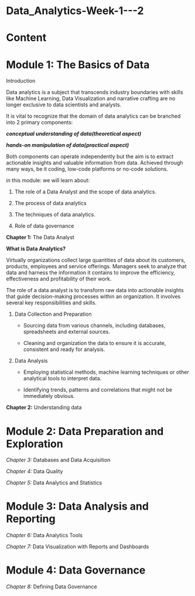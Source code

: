 # Data_Analytics-Week-1---2

# Content

# Module 1: The Basics of Data

Introduction

Data analytics is a subject that transcends industry boundaries with skills like Machine Learning, Data Visualization and narrative crafting are no longer exclusive to data scientists and analysts.

It is vital to recognize that the domain of data analytics can be branched into 2 primary components:

***conceptual understanding of data(theoretical aspect)***

***hands-on manipulation of data(practical aspect)***

Both components can operate independently but the aim is to extract actionable insights and valuable information from data. Achieved through many ways, be it coding, low-code platforms or no-code solutions.

in this module: we will learn about:

1. The role of a Data Analyst and the scope of data analytics.

2. The process of data analytics

3. The techniques of data analytics.

4. Role of data governance


**Chapter 1:** The Data Analyst

**What is Data Analytics?**

Virtually organizations collect large quantities of data about its customers, products, employees and service offerings.
Managers seek to analyze that data and harness the information it contains to improve the efficiency, effectiveness and profitability of their work.

The role of a data analyst is to transform raw data into actionable insights that guide decision-making processes within an organization. It involves several key responsibilities and skills.

1. Data Collection and Preparation

   * Sourcing data from various channels, including databases, spreadsheets and external sources.
  
   * Cleaning and organization the data to ensure it is accurate, consistent and ready for analysis.

2. Data Analysis

   * Employing statistical methods, machine learning techniques or other analytical tools to interpret data.

   * Identifying trends, patterns and correlations that might not be immediately obvious.

   

**Chapter 2:** Understanding data

# Module 2: Data Preparation and Exploration

*Chapter 3:* Databases and Data Acquisition

*Chapter 4:* Data Quality

*Chapter 5:* Data Analytics and Statistics

# Module 3: Data Analysis and Reporting

*Chapter 6:* Data Analytics Tools

*Chapter 7:* Data Visualization with Reports and Dashboards

# Module 4: Data Governance

*Chapter 8:* Defining Data Governance



